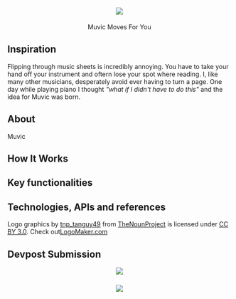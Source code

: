 <h1 align = "center">
<img src="http://www198.lunapic.com/do-not-link-here-use-hosting-instead/150556305195094?7257504431">
</h1>

<p align = "center">
Muvic Moves For You
</p>

<h2> Inspiration </h2>
<p>
Flipping through music sheets is incredibly annoying. You have to take your hand off your instrument and oftern lose your spot where reading. I, like many other musicians, desperately avoid ever having to turn a page.
One day while playing piano I thought <em>"what if I didn't have to do this"</em> and the idea for Muvic was born.
</p>

<h2> About </h2>
<p>
Muvic
</p>

<h2> How It Works <h2>

<h2> Key functionalities </h2>

<h2> Technologies, APIs and references </h2>




<p>
Logo graphics by <a href="https://thenounproject.com/tanguy49">tnp_tanguy49</a> from <a href="https://thenounproject.com/">TheNounProject</a> is licensed under <a href="http://creativecommons.org/licenses/by/3.0/" title="Creative Commons BY 3.0">CC BY 3.0</a>. Check out<a href="http://logomakr.com" title="Logo Maker">LogoMaker.com</a>
</p>

<h2>Devpost Submission</h2>
<p align = "center">
<a href="https://devpost.com/software/muvic"><img src="https://hackthenorth.com/img/black-logo.svg"></a>
</p>

<h3 align = "center">
<img src="http://www198.lunapic.com/editor/working/150555764556733?978257898">
</h3>
